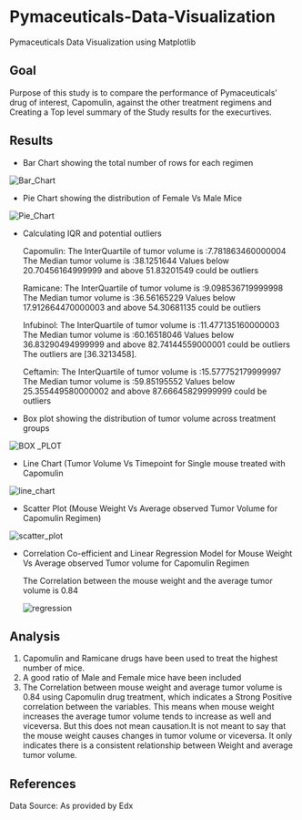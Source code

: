 # Pymaceuticals-Data-Visualization
Pymaceuticals Data Visualization using Matplotlib
## Goal
Purpose of this study is to compare the performance of Pymaceuticals’ drug of interest, Capomulin, against the other treatment regimens and Creating a Top level summary of the Study results for the execurtives.
## Results
* Bar Chart showing the total number of rows for each regimen

![Bar_Chart](https://github.com/supvadakkeveetil/Matplotlib-Challenge/assets/144635564/42ec2426-b9fc-496e-b927-040c6c2b74c4)

* Pie Chart showing the distribution of Female Vs Male Mice

![Pie_Chart](https://github.com/supvadakkeveetil/Matplotlib-Challenge/assets/144635564/d3666ee6-2716-4ca7-b839-3f73cd70c344)

* Calculating IQR and potential outliers

  Capomulin:
  The InterQuartile of tumor volume is :7.781863460000004
  The Median tumor volume is :38.1251644
  Values below 20.70456164999999 and above 51.83201549 could be outliers

  Ramicane:
  The InterQuartile of tumor volume is :9.098536719999998
  The Median tumor volume is :36.56165229
  Values below 17.912664470000003 and above 54.30681135 could be outliers

  Infubinol:
  The InterQuartile of tumor volume is :11.477135160000003
  The Median tumor volume is :60.16518046
  Values below 36.83290494999999 and above 82.74144559000001 could be outliers
  The outliers are [36.3213458].

  Ceftamin:
  The InterQuartile of tumor volume is :15.577752179999997
  The Median tumor volume is :59.85195552
  Values below 25.355449580000002 and above 87.66645829999999 could be outliers

* Box plot showing the distribution of tumor volume across treatment groups

![BOX _PLOT](https://github.com/supvadakkeveetil/Matplotlib-Challenge/assets/144635564/18712cc4-8544-4e02-972b-60fc8095b3f5)

* Line Chart (Tumor Volume Vs Timepoint for Single mouse treated with Capomulin

![line_chart](https://github.com/supvadakkeveetil/Matplotlib-Challenge/assets/144635564/88f3fe9a-62f8-4c0e-a72b-0c135d488111)

* Scatter Plot (Mouse Weight Vs Average observed Tumor Volume for Capomulin Regimen)

![scatter_plot](https://github.com/supvadakkeveetil/Matplotlib-Challenge/assets/144635564/9fd13b11-1029-4c9b-bb4c-43f1859a70a3)

* Correlation Co-efficient and Linear Regression Model for Mouse Weight Vs Average observed Tumor volume for Capomulin Regimen

  The Correlation between the mouse weight and the average tumor volume is 0.84
  
  ![regression](https://github.com/supvadakkeveetil/Matplotlib-Challenge/assets/144635564/037f8769-55ff-4788-8ba8-a1c85f98a0bb)

  
## Analysis
1. Capomulin and Ramicane drugs have been used to treat the highest number of mice.
2. A good ratio of Male and Female mice have been included
3. The Correlation between mouse weight and average tumor volume is 0.84 using Capomulin drug treatment, which indicates a Strong Positive correlation between the variables. This means when mouse weight increases the average tumor volume tends to increase as well and viceversa. But this does not mean causation.It is not meant to say that the mouse weight causes changes in tumor volume or viceversa. It only indicates there is a consistent relationship between Weight and average tumor volume.

## References
Data Source: As provided by Edx
